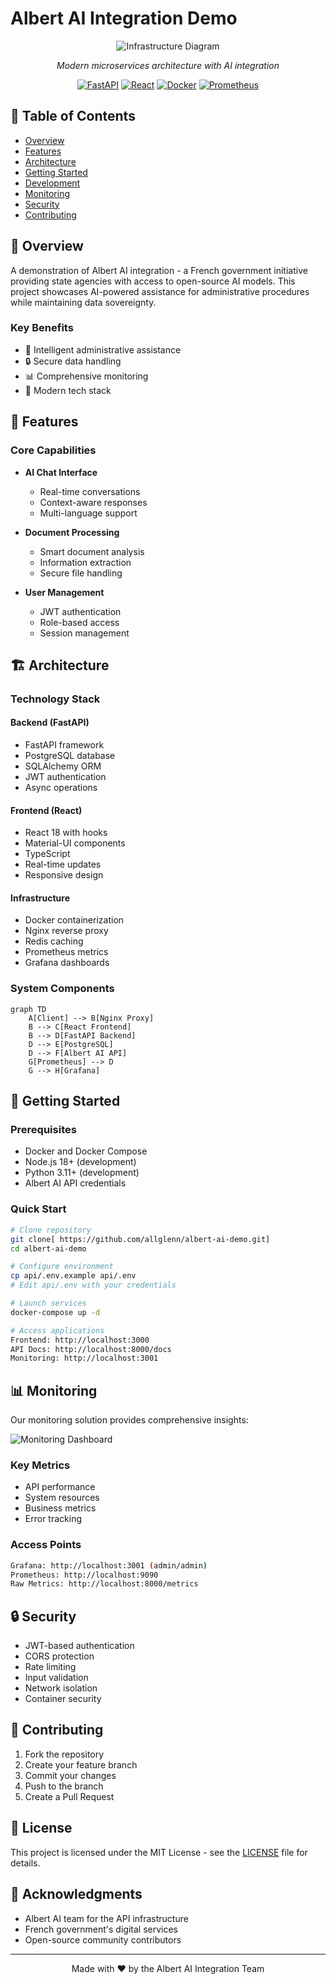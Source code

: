 # Albert AI Integration Demo

<div align="center">

![Infrastructure Diagram](infra.png)

*Modern microservices architecture with AI integration*

[![FastAPI](https://img.shields.io/badge/FastAPI-005571?style=for-the-badge&logo=fastapi)](https://fastapi.tiangolo.com/)
[![React](https://img.shields.io/badge/React-20232A?style=for-the-badge&logo=react&logoColor=61DAFB)](https://reactjs.org/)
[![Docker](https://img.shields.io/badge/Docker-2CA5E0?style=for-the-badge&logo=docker&logoColor=white)](https://www.docker.com/)
[![Prometheus](https://img.shields.io/badge/Prometheus-E6522C?style=for-the-badge&logo=prometheus&logoColor=white)](https://prometheus.io/)

</div>

## 📑 Table of Contents
- [Overview](#-overview)
- [Features](#-features)
- [Architecture](#-architecture)
- [Getting Started](#-getting-started)
- [Development](#-development)
- [Monitoring](#-monitoring)
- [Security](#-security)
- [Contributing](#-contributing)

## 🎯 Overview

A demonstration of Albert AI integration - a French government initiative providing state agencies with access to open-source AI models. This project showcases AI-powered assistance for administrative procedures while maintaining data sovereignty.

### Key Benefits
- 🤖 Intelligent administrative assistance
- 🔒 Secure data handling
- 📊 Comprehensive monitoring
- 🚀 Modern tech stack

## 💫 Features

### Core Capabilities
- **AI Chat Interface**
  - Real-time conversations
  - Context-aware responses
  - Multi-language support

- **Document Processing**
  - Smart document analysis
  - Information extraction
  - Secure file handling

- **User Management**
  - JWT authentication
  - Role-based access
  - Session management

## 🏗 Architecture

### Technology Stack

#### Backend (FastAPI)
- FastAPI framework
- PostgreSQL database
- SQLAlchemy ORM
- JWT authentication
- Async operations

#### Frontend (React)
- React 18 with hooks
- Material-UI components
- TypeScript
- Real-time updates
- Responsive design

#### Infrastructure
- Docker containerization
- Nginx reverse proxy
- Redis caching
- Prometheus metrics
- Grafana dashboards

### System Components

```mermaid
graph TD
    A[Client] --> B[Nginx Proxy]
    B --> C[React Frontend]
    B --> D[FastAPI Backend]
    D --> E[PostgreSQL]
    D --> F[Albert AI API]
    G[Prometheus] --> D
    G --> H[Grafana]
```

## 🚀 Getting Started

### Prerequisites
- Docker and Docker Compose
- Node.js 18+ (development)
- Python 3.11+ (development)
- Albert AI API credentials

### Quick Start
```bash
# Clone repository
git clone[ https://github.com/allglenn/albert-ai-demo.git]
cd albert-ai-demo

# Configure environment
cp api/.env.example api/.env
# Edit api/.env with your credentials

# Launch services
docker-compose up -d

# Access applications
Frontend: http://localhost:3000
API Docs: http://localhost:8000/docs
Monitoring: http://localhost:3001
```

## 📊 Monitoring

Our monitoring solution provides comprehensive insights:

![Monitoring Dashboard](monitoring-dashboard.png)

### Key Metrics
- API performance
- System resources
- Business metrics
- Error tracking

### Access Points
```bash
Grafana: http://localhost:3001 (admin/admin)
Prometheus: http://localhost:9090
Raw Metrics: http://localhost:8000/metrics
```

## 🔒 Security

- JWT-based authentication
- CORS protection
- Rate limiting
- Input validation
- Network isolation
- Container security

## 🤝 Contributing

1. Fork the repository
2. Create your feature branch
3. Commit your changes
4. Push to the branch
5. Create a Pull Request

## 📄 License

This project is licensed under the MIT License - see the [LICENSE](LICENSE) file for details.

## 🙏 Acknowledgments

- Albert AI team for the API infrastructure
- French government's digital services
- Open-source community contributors

---

<div align="center">
Made with ❤️ by the Albert AI Integration Team
</div>

